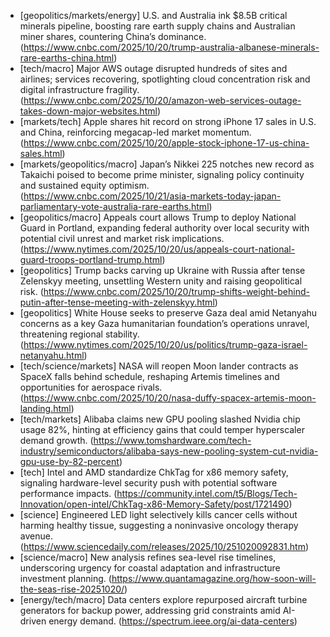 - [geopolitics/markets/energy] U.S. and Australia ink $8.5B critical minerals pipeline, boosting rare earth supply chains and Australian miner shares, countering China’s dominance. (https://www.cnbc.com/2025/10/20/trump-australia-albanese-minerals-rare-earths-china.html)
- [tech/macro] Major AWS outage disrupted hundreds of sites and airlines; services recovering, spotlighting cloud concentration risk and digital infrastructure fragility. (https://www.cnbc.com/2025/10/20/amazon-web-services-outage-takes-down-major-websites.html)
- [markets/tech] Apple shares hit record on strong iPhone 17 sales in U.S. and China, reinforcing megacap-led market momentum. (https://www.cnbc.com/2025/10/20/apple-stock-iphone-17-us-china-sales.html)
- [markets/geopolitics/macro] Japan’s Nikkei 225 notches new record as Takaichi poised to become prime minister, signaling policy continuity and sustained equity optimism. (https://www.cnbc.com/2025/10/21/asia-markets-today-japan-parliamentary-vote-australia-rare-earths.html)
- [geopolitics/macro] Appeals court allows Trump to deploy National Guard in Portland, expanding federal authority over local security with potential civil unrest and market risk implications. (https://www.nytimes.com/2025/10/20/us/appeals-court-national-guard-troops-portland-trump.html)
- [geopolitics] Trump backs carving up Ukraine with Russia after tense Zelenskyy meeting, unsettling Western unity and raising geopolitical risk. (https://www.cnbc.com/2025/10/20/trump-shifts-weight-behind-putin-after-tense-meeting-with-zelenskyy.html)
- [geopolitics] White House seeks to preserve Gaza deal amid Netanyahu concerns as a key Gaza humanitarian foundation’s operations unravel, threatening regional stability. (https://www.nytimes.com/2025/10/20/us/politics/trump-gaza-israel-netanyahu.html)
- [tech/science/markets] NASA will reopen Moon lander contracts as SpaceX falls behind schedule, reshaping Artemis timelines and opportunities for aerospace rivals. (https://www.cnbc.com/2025/10/20/nasa-duffy-spacex-artemis-moon-landing.html)
- [tech/markets] Alibaba claims new GPU pooling slashed Nvidia chip usage 82%, hinting at efficiency gains that could temper hyperscaler demand growth. (https://www.tomshardware.com/tech-industry/semiconductors/alibaba-says-new-pooling-system-cut-nvidia-gpu-use-by-82-percent)
- [tech] Intel and AMD standardize ChkTag for x86 memory safety, signaling hardware-level security push with potential software performance impacts. (https://community.intel.com/t5/Blogs/Tech-Innovation/open-intel/ChkTag-x86-Memory-Safety/post/1721490)
- [science] Engineered LED light selectively kills cancer cells without harming healthy tissue, suggesting a noninvasive oncology therapy avenue. (https://www.sciencedaily.com/releases/2025/10/251020092831.htm)
- [science/macro] New analysis refines sea-level rise timelines, underscoring urgency for coastal adaptation and infrastructure investment planning. (https://www.quantamagazine.org/how-soon-will-the-seas-rise-20251020/)
- [energy/tech/macro] Data centers explore repurposed aircraft turbine generators for backup power, addressing grid constraints amid AI-driven energy demand. (https://spectrum.ieee.org/ai-data-centers)